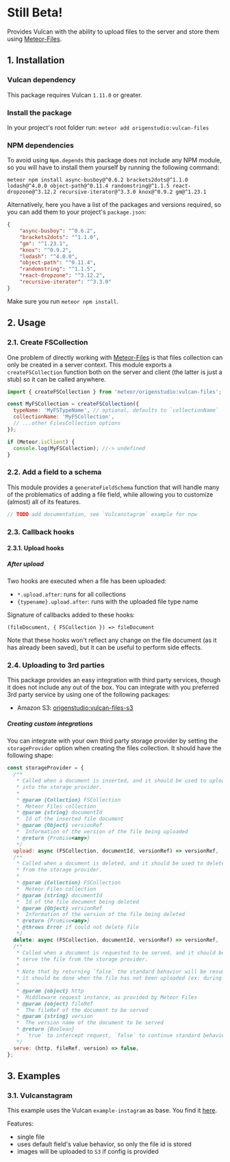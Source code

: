# Still Beta!

Provides Vulcan with the ability to upload files to the server and store them using [Meteor-Files](https://github.com/VeliovGroup/Meteor-Files).

## 1. Installation

### Vulcan dependency

This package requires Vulcan `1.11.0` or greater.

### Install the package

In your project's root folder run:
`meteor add origenstudio:vulcan-files`

### NPM dependencies

To avoid using `Npm.depends` this package does not include any NPM module, so you will have to install them yourself by running the following command:

```
meteor npm install async-busboy@^0.6.2 brackets2dots@^1.1.0 lodash@^4.0.0 object-path@^0.11.4 randomstring@^1.1.5 react-dropzone@^3.12.2 recursive-iterator@^3.3.0 knox@^0.9.2 gm@^1.23.1
```

Alternatively, here you have a list of the packages and versions required, so you can add them to your project's `package.json`:

```json
{
    "async-busboy": "^0.6.2",
    "brackets2dots": "^1.1.0",
    "gm": "^1.23.1",
    "knox": "^0.9.2",
    "lodash": "^4.0.0",
    "object-path": "^0.11.4",
    "randomstring": "^1.1.5",
    "react-dropzone": "^3.12.2",
    "recursive-iterator": "^3.3.0"
}
```

Make sure you run `meteor npm install`.

## 2. Usage

### 2.1. Create FSCollection

One problem of directly working with [Meteor-Files](https://github.com/VeliovGroup/Meteor-Files) is that files collection can only be created in a server context. This module exports a `createFSCollection` function both on the server and client (the latter is just a stub) so it can be called anywhere.

```js
import { createFSCollection } from 'meteor/origenstudio:vulcan-files';

const MyFSCollection = createFSCollection({
  typeName: 'MyFSTypeName', // optional, defaults to `collectionName`
  collectionName: 'MyFSCollection',
  // ...other FilesCollection options
});

if (Meteor.isClient) {
  console.log(MyFSCollection); //-> undefined
}
```

### 2.2. Add a field to a schema

This module provides a `generateFieldSchema` function that will handle many of the problematics of adding a file field, while allowing you to customize (almost) all of its features.

```js
// TODO add documentation, see `Vulcanstagram` example for now
```

### 2.3. Callback hooks

#### 2.3.1. Upload hooks

##### After upload

Two hooks are executed when a file has been uploaded: 

- `*.upload.after`: runs for all collections 
- `{typename}.upload.after`: runs with the uploaded file type name

Signature of callbacks added to these hooks:

```
(fileDocument, { FSCollection }) => fileDocument
```

Note that these hooks won't reflect any change on the file document (as it has already been saved), but it can be useful to perform side effects.

### 2.4. Uploading to 3rd parties

This package provides an easy integration with third party services, though it does not include any out of the box. You can integrate with you preferred 3rd party service by using one of the following packages:

- Amazon S3: [origenstudio:vulcan-files-s3](https://github.com/OrigenStudio/vulcan-files-s3)

##### Creating custom integrations

You can integrate with your own third party storage provider by setting the `storageProvider` option when creating the files collection. It should have the following shape:

```js
const storageProvider = {
  /**
   * Called when a document is inserted, and it should be used to upload the file
   * into the storage provider.
   * 
   * @param {Collection} FSCollection
   *  Meteor Files collection
   * @param {string} documentId
   *  Id of the inserted file document
   * @param {Object} versionRef
   *  Information of the version of the file being uploaded
   * @return {Promise<any>}
   */
  upload: async (FSCollection, documentId, versionRef) => versionRef,
  /**
   * Called when a document is deleted, and it should be used to delete the file
   * from the storage provider.
   * 
   * @param {Collection} FSCollection
   *  Meteor Files collection
   * @param {string} documentId
   *  Id of the file document being deleted
   * @param {Object} versionRef
   *  Information of the version of the file being deleted
   * @return {Promise<any>}
   * @throws Error if could not delete file
   */
  delete: async (FSCollection, documentId, versionRef) => versionRef,
  /**
   * Called when a document is requested to be served, and it should be used to
   * serve the file from the storage provider.
   * 
   * Note that by returning `false` the standard behavior will be resumed, and
   * it should be done when the file has not been uploaded (ex: during upload).
   * 
   * @param {object} http
   *  Middleware request instance, as provided by Meteor Files
   * @param {object} fileRef
   *  The fileRef of the document to be served
   * @param {string} version
   *  The version name of the document to be served
   * @return {Boolean}
   *  `true` to intercept request, `false` to continue standard behaviour
   */
  serve: (http, fileRef, version) => false,
};
```

## 3. Examples

### 3.1. Vulcanstagram

This example uses the Vulcan `example-instagram` as base. You find it [here](https://github.com/OrigenStudio/vulcan-files-simple-example).

Features:

- single file
- uses default field's value behavior, so only the file id is stored
- images will be uploaded to `S3` if config is provided
